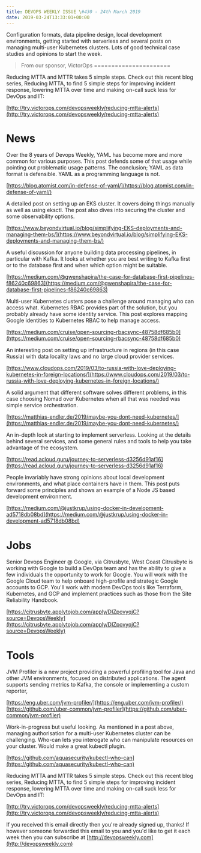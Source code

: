 ```yaml
---
title: DEVOPS WEEKLY ISSUE \#430 - 24th March 2019 
date: 2019-03-24T13:33:01+00:00
---
```


Configuration formats, data pipeline design, local development environments, getting started with serverless and several posts on managing multi-user Kubernetes clusters. Lots of good technical case studies and opinions to start the week.


>From our sponsor, VictorOps
======================

Reducing MTTA and MTTR takes 5 simple steps. Check out this recent blog series, Reducing MTTA, to find 5 simple steps for improving incident response, lowering MTTA over time and making on-call suck less for DevOps and IT:

[http://try.victorops.com/devopsweekly/reducing-mtta-alerts](http://try.victorops.com/devopsweekly/reducing-mtta-alerts)


News
====

Over the 8 years of Devops Weekly, YAML has become more and more common for various purposes. This post defends some of that usage while pointing out problematic usage patterns. The conclusion; YAML as data format is defensible. YAML as a programming language is not.

[https://blog.atomist.com/in-defense-of-yaml/](https://blog.atomist.com/in-defense-of-yaml/)


A detailed post on setting up an EKS cluster. It covers doing things manually as well as using eksctl. The post also dives into securing the cluster and some observability options.

[https://www.beyondvirtual.io/blog/simplifying-EKS-deployments-and-managing-them-bs/](https://www.beyondvirtual.io/blog/simplifying-EKS-deployments-and-managing-them-bs/)


A useful discussion for anyone building data processing pipelines, in particular with Kafka. It looks at whether you are best writing to Kafka first or to the database first and when which option might be suitable.

[https://medium.com/@gwenshapira/the-case-for-database-first-pipelines-f86240c69863](https://medium.com/@gwenshapira/the-case-for-database-first-pipelines-f86240c69863)


Multi-user Kubernetes clusters pose a challenge around managing who can access what. Kubernetes RBAC provides part of the solution, but you probably already have some identity service. This post explores mapping Google identities to Kubernetes RBAC to help manage access.

[https://medium.com/cruise/open-sourcing-rbacsync-48758df685b0](https://medium.com/cruise/open-sourcing-rbacsync-48758df685b0)


An interesting post on setting up infrastructure in regions (in this case Russia) with data locality laws and no large cloud provider services.

[https://www.cloudops.com/2019/03/to-russia-with-love-deploying-kubernetes-in-foreign-locations/](https://www.cloudops.com/2019/03/to-russia-with-love-deploying-kubernetes-in-foreign-locations/)


A solid argument that different software solves different problems, in this case choosing Nomad over Kubernetes when all that was needed was simple service orchestration.

[https://matthias-endler.de/2019/maybe-you-dont-need-kubernetes/](https://matthias-endler.de/2019/maybe-you-dont-need-kubernetes/)


An in-depth look at starting to implement serverless. Looking at the details behind several services, and some general rules and tools to help you take advantage of the ecosystem.

[https://read.acloud.guru/journey-to-serverless-d3256d91af16](https://read.acloud.guru/journey-to-serverless-d3256d91af16)


People invariably have strong opinions about local development environments, and what place containers have in them. This post puts forward some principles and shows an example of a Node JS based development environment.

[https://medium.com/@justkrup/using-docker-in-development-ad5718db08bd](https://medium.com/@justkrup/using-docker-in-development-ad5718db08bd)


Jobs
====

Senior Devops Engineer @ Google, via Citrusbyte, West Coast
Citrusbyte is working with Google to build a DevOps team and has the ability to give a few individuals the opportunity to work for Google. You will work with the Google Cloud team to help onboard high-profile and strategic Google accounts to GCP. You'll work with modern DevOps tools like Terraform, Kubernetes, and GCP and implement practices such as those from the Site Reliability Handbook.

[https://citrusbyte.applytojob.com/apply/DIZpovyqjC?source=DevopsWeekly](https://citrusbyte.applytojob.com/apply/DIZpovyqjC?source=DevopsWeekly)


Tools
====

JVM Profiler is a new project providing a powerful profiling tool for Java and other JVM environments, focused on distributed applications. The agent supports sending metrics to Kafka, the console or implementing a custom reporter,

[https://eng.uber.com/jvm-profiler/](https://eng.uber.com/jvm-profiler/)
[https://github.com/uber-common/jvm-profiler](https://github.com/uber-common/jvm-profiler)


Work-in-progress but useful looking. As mentioned in a post above, managing authorisation for a multi-user Kubernetes cluster can be challenging. Who-can lets you interogate who can manipulate resources on your cluster. Would make a great kubectl plugin.

[https://github.com/aquasecurity/kubectl-who-can](https://github.com/aquasecurity/kubectl-who-can)



Reducing MTTA and MTTR takes 5 simple steps. Check out this recent blog series, Reducing MTTA, to find 5 simple steps for improving incident response, lowering MTTA over time and making on-call suck less for DevOps and IT:

[http://try.victorops.com/devopsweekly/reducing-mtta-alerts](http://try.victorops.com/devopsweekly/reducing-mtta-alerts)


If you received this email directly then you're already signed up, thanks! If however someone forwarded this email to you and you'd like to get it each week then you can subscribe at [http://devopsweekly.com](http://devopsweekly.com)

